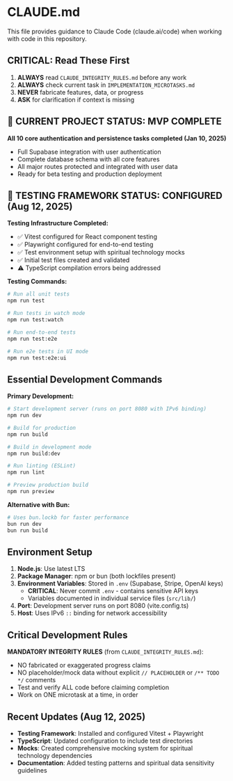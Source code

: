 # CLAUDE.md

This file provides guidance to Claude Code (claude.ai/code) when working with code in this repository.

## CRITICAL: Read These First

1. **ALWAYS** read `CLAUDE_INTEGRITY_RULES.md` before any work
2. **ALWAYS** check current task in `IMPLEMENTATION_MICROTASKS.md`
3. **NEVER** fabricate features, data, or progress
4. **ASK** for clarification if context is missing

## 🎉 **CURRENT PROJECT STATUS: MVP COMPLETE**

**All 10 core authentication and persistence tasks completed (Jan 10, 2025)**

- Full Supabase integration with user authentication
- Complete database schema with all core features
- All major routes protected and integrated with user data
- Ready for beta testing and production deployment

## 🧪 **TESTING FRAMEWORK STATUS: CONFIGURED (Aug 12, 2025)**

**Testing Infrastructure Completed:**
- ✅ Vitest configured for React component testing
- ✅ Playwright configured for end-to-end testing
- ✅ Test environment setup with spiritual technology mocks
- ✅ Initial test files created and validated
- ⚠️ TypeScript compilation errors being addressed

**Testing Commands:**
```bash
# Run all unit tests
npm run test

# Run tests in watch mode
npm run test:watch

# Run end-to-end tests
npm run test:e2e

# Run e2e tests in UI mode
npm run test:e2e:ui
```

## Essential Development Commands

**Primary Development:**

```bash
# Start development server (runs on port 8080 with IPv6 binding)
npm run dev

# Build for production
npm run build

# Build in development mode  
npm run build:dev

# Run linting (ESLint)
npm run lint

# Preview production build
npm run preview
```

**Alternative with Bun:**

```bash
# Uses bun.lockb for faster performance
bun run dev
bun run build
```

## Environment Setup

1. **Node.js**: Use latest LTS
2. **Package Manager**: npm or bun (both lockfiles present)
3. **Environment Variables**: Stored in `.env` (Supabase, Stripe, OpenAI keys)
   - **CRITICAL**: Never commit `.env` - contains sensitive API keys
   - Variables documented in individual service files (`src/lib/`)
4. **Port**: Development server runs on port 8080 (vite.config.ts)
5. **Host**: Uses IPv6 `::` binding for network accessibility

## Critical Development Rules

**MANDATORY INTEGRITY RULES** (from `CLAUDE_INTEGRITY_RULES.md`):

- NO fabricated or exaggerated progress claims
- NO placeholder/mock data without explicit `// PLACEHOLDER` or `/** TODO */` comments
- Test and verify ALL code before claiming completion
- Work on ONE microtask at a time, in order

## Recent Updates (Aug 12, 2025)

- **Testing Framework**: Installed and configured Vitest + Playwright
- **TypeScript**: Updated configuration to include test directories
- **Mocks**: Created comprehensive mocking system for spiritual technology dependencies
- **Documentation**: Added testing patterns and spiritual data sensitivity guidelines
